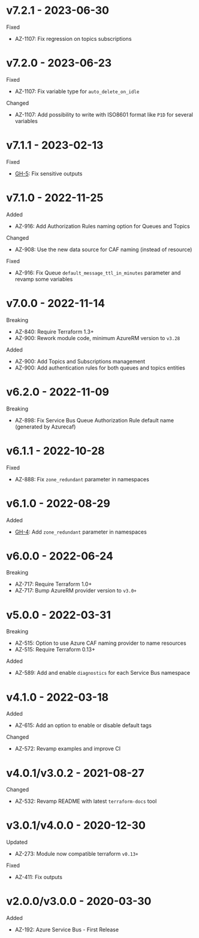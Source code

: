 # v7.2.1 - 2023-06-30

Fixed
  * AZ-1107: Fix regression on topics subscriptions

# v7.2.0 - 2023-06-23

Fixed
  * AZ-1107: Fix variable type for `auto_delete_on_idle`

Changed
  * AZ-1107: Add possibility to write with ISO8601 format like `P1D` for several variables

# v7.1.1 - 2023-02-13

Fixed
 * [GH-5](https://github.com/claranet/terraform-azurerm-service-bus/pull/5): Fix sensitive outputs

# v7.1.0 - 2022-11-25

Added
  * AZ-916: Add Authorization Rules naming option for Queues and Topics

Changed
  * AZ-908: Use the new data source for CAF naming (instead of resource)

Fixed
  * AZ-916: Fix Queue `default_message_ttl_in_minutes` parameter and revamp some variables

# v7.0.0 - 2022-11-14

Breaking
  * AZ-840: Require Terraform 1.3+
  * AZ-900: Rework module code, minimum AzureRM version to `v3.28`

Added
  * AZ-900: Add Topics and Subscriptions management
  * AZ-900: Add authentication rules for both queues and topics entities

# v6.2.0 - 2022-11-09

Breaking
  * AZ-898: Fix Service Bus Queue Authorization Rule default name (generated by Azurecaf)

# v6.1.1 - 2022-10-28

Fixed
  * AZ-888: Fix `zone_redundant` parameter in namespaces

# v6.1.0 - 2022-08-29

Added
  * [GH-4](https://github.com/claranet/terraform-azurerm-service-bus/issues/4): Add `zone_redundant` parameter in namespaces

# v6.0.0 - 2022-06-24

Breaking
  * AZ-717: Require Terraform 1.0+
  * AZ-717: Bump AzureRM provider version to `v3.0+`

# v5.0.0 - 2022-03-31

Breaking
  * AZ-515: Option to use Azure CAF naming provider to name resources
  * AZ-515: Require Terraform 0.13+

Added
  * AZ-589: Add and enable `diagnostics` for each Service Bus namespace

# v4.1.0 - 2022-03-18

Added
  * AZ-615: Add an option to enable or disable default tags

Changed
  * AZ-572: Revamp examples and improve CI

# v4.0.1/v3.0.2 - 2021-08-27

Changed
  * AZ-532: Revamp README with latest `terraform-docs` tool

# v3.0.1/v4.0.0 - 2020-12-30

Updated
  * AZ-273: Module now compatible terraform `v0.13+`

Fixed
  * AZ-411: Fix outputs

# v2.0.0/v3.0.0 - 2020-03-30

Added
  * AZ-192: Azure Service Bus - First Release
